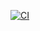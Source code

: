 
[![CI](https://github.com/kbeaugrand/iotedge-lorawan-watecco-decoder/actions/workflows/main.yml/badge.svg)](https://github.com/kbeaugrand/iotedge-lorawan-watecco-decoder/actions/workflows/main.yml)


